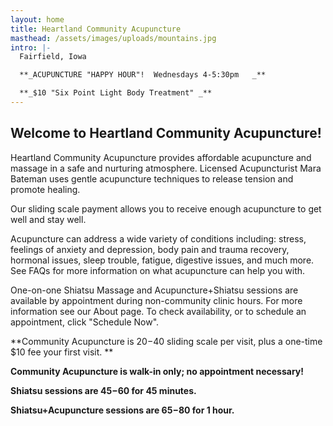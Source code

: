 ```yaml
---
layout: home
title: Heartland Community Acupuncture
masthead: /assets/images/uploads/mountains.jpg
intro: |-
  Fairfield, Iowa

  **_ACUPUNCTURE "HAPPY HOUR"!  Wednesdays 4-5:30pm   _**

  **_$10 "Six Point Light Body Treatment" _**
---
```

## Welcome to Heartland Community Acupuncture!

Heartland Community Acupuncture provides affordable acupuncture and massage in a safe and nurturing atmosphere.  Licensed Acupuncturist Mara Bateman uses gentle acupuncture techniques to release tension and promote healing.

Our sliding scale payment allows you to receive enough acupuncture to get well and stay well.

Acupuncture can address a wide variety of conditions including: stress, feelings of anxiety and depression, body pain and trauma recovery, hormonal issues, sleep trouble, fatigue, digestive issues, and much more.  See FAQs for more information on what acupuncture can help you with.

One-on-one Shiatsu Massage  and Acupuncture+Shiatsu sessions are available by appointment during non-community clinic hours.  For more information see our About page. To check availability, or to schedule an appointment, click "Schedule Now".

**Community Acupuncture is $20-$40 sliding scale per visit, plus a one-time $10 fee your first visit. **

**Community Acupuncture is walk-in only; no appointment necessary!**

**Shiatsu sessions are $45-$60 for 45 minutes.**

**Shiatsu+Acupuncture sessions are $65-$80 for 1 hour.**
